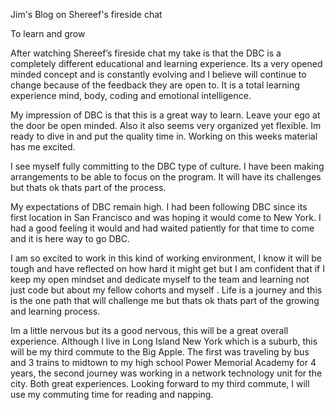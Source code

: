 Jim's Blog on Shereef's fireside chat

To learn and grow



After watching Shereef’s fireside chat my take is that the DBC is a completely different educational and learning experience. Its a very opened minded concept and is constantly evolving and I believe will continue to change because of the feedback  they are open to. It is a total learning experience mind, body, coding and emotional intelligence.

 My impression of DBC is that this is a great way to learn. Leave your ego at the door be open minded. Also it also seems very organized yet flexible. Im ready to dive in and put the quality time in. Working on this weeks material has me excited.
 

I see myself fully committing to the DBC type of culture. I have been making arrangements to be able to focus on the program. It will have its challenges but thats ok thats part of the process.

My expectations of DBC remain high. I had been following DBC since its first location in San Francisco and was hoping it would come to New York. I had a good feeling it would and had waited patiently
for that time to come and it is here way to go DBC.

I am so excited to work in this kind of working environment, I know it will be tough and have reflected on how hard it might get but I am confident that if I keep my open mindset and dedicate myself
to the team and learning not just code but about my fellow cohorts and myself . Life is a journey and this is the one path that will challenge me but thats ok thats part of the growing and learning process.

Im a little nervous but its a good nervous, this will be a great overall experience. Although I live in Long Island New York which is a suburb, this will be my third commute to the Big Apple. The first was traveling
by bus and 3 trains to midtown to my high school Power Memorial Academy for 4 years, the second journey was working in a network technology unit for the city. Both great experiences. Looking forward to my third commute, I will use my commuting time for reading and napping.

